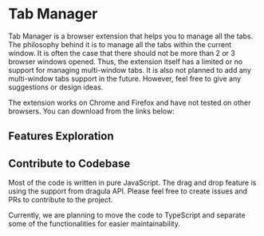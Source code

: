 # Tab Manager

Tab Manager is a browser extension that helps you to manage all the tabs. The philosophy behind it is to manage all the tabs within the current window. It is often the case that there should not be more than 2 or 3 browser windows opened. Thus, the extension itself has a limited or no support for managing multi-window tabs. It is also not planned to add any multi-window tabs support in the future. However, feel free to give any suggestions or design ideas.

The extension works on Chrome and Firefox and have not tested on other browsers. You can download from the links below:

## Features Exploration

## Contribute to Codebase

Most of the code is written in pure JavaScript. The drag and drop feature is using the support from dragula API. Please feel free to create issues and PRs to contribute to the project.

Currently, we are planning to move the code to TypeScript and separate some of the functionalities for easier maintainability.